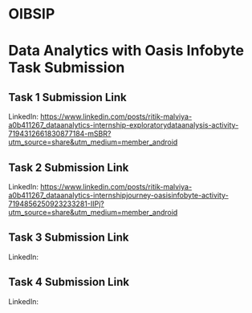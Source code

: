 # OIBSIP
# Data Analytics with Oasis Infobyte Task Submission
## Task 1 Submission Link
LinkedIn: https://www.linkedin.com/posts/ritik-malviya-a0b411267_dataanalytics-internship-exploratorydataanalysis-activity-7194312661830877184-mSBR?utm_source=share&utm_medium=member_android 

## Task 2 Submission Link
LinkedIn: https://www.linkedin.com/posts/ritik-malviya-a0b411267_dataanalytics-internshipjourney-oasisinfobyte-activity-7194856250923233281-IIPj?utm_source=share&utm_medium=member_android

## Task 3 Submission Link
LinkedIn: 

## Task 4 Submission Link
LinkedIn: 
